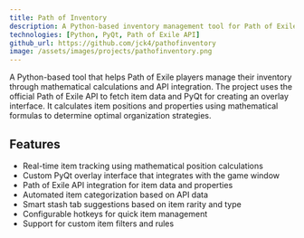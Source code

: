 ```yaml
---
title: Path of Inventory
description: A Python-based inventory management tool for Path of Exile that uses mathematical calculations and the official Path of Exile API to automate item organization.
technologies: [Python, PyQt, Path of Exile API]
github_url: https://github.com/jck4/pathofinventory
image: /assets/images/projects/pathofinventory.png
---
```


A Python-based tool that helps Path of Exile players manage their inventory through mathematical calculations and API integration. The project uses the official Path of Exile API to fetch item data and PyQt for creating an overlay interface. It calculates item positions and properties using mathematical formulas to determine optimal organization strategies.

## Features

* Real-time item tracking using mathematical position calculations
* Custom PyQt overlay interface that integrates with the game window
* Path of Exile API integration for item data and properties
* Automated item categorization based on API data
* Smart stash tab suggestions based on item rarity and type
* Configurable hotkeys for quick item management
* Support for custom item filters and rules 
